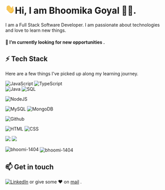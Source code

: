 # <img src="https://raw.githubusercontent.com/ABSphreak/ABSphreak/master/gifs/Hi.gif" width="30px">Hi, I am Bhoomika Goyal 👩‍💻.

I am a Full Stack Software Developer. I am passionate about technologies and love to learn new things.

#### 🔭 I’m currently looking for new opportunities .


## ⚡ Tech Stack

Here are a few things I've picked up along my learning journey.


  ![JavaScript](https://img.shields.io/badge/JavaScript-F7DF1E?style=for-the-badge&logo=javascript&logoColor=black) 
  ![TypeScript](https://img.shields.io/badge/TypeScript-007ACC?style=for-the-badge&logo=typescript&logoColor=white)  
  ![Java](https://img.shields.io/badge/Java-ED8B00?style=for-the-badge&logo=java&logoColor=white) 
  ![SQL](https://img.shields.io/badge/-SQL-000?style=for-the-badge&logo=MySQL&logoColor=4479A1)
  
  ![NodeJS](https://img.shields.io/badge/Node.js-43853D?style=for-the-badge&logo=node.js&logoColor=white)  

 ![MySQL](https://img.shields.io/badge/MySQL-00000F?style=for-the-badge&logo=mysql&logoColor=white) ![MongoDB](https://img.shields.io/badge/MongoDB-4EA94B?style=for-the-badge&logo=mongodb&logoColor=white)

![Github](https://img.shields.io/badge/github%20-%23121011.svg?&style=for-the-badge&logo=github&logoColor=white) 
 
 ![HTML](https://img.shields.io/badge/HTML5-E34F26?style=for-the-badge&logo=html5&logoColor=white) 
 ![CSS](https://img.shields.io/badge/CSS-239120?&style=for-the-badge&logo=css3&logoColor=white)
 
 
 


 
 
 
 ![](https://img.shields.io/badge/-Raspberry%20Pi-C51A4A?style=for-the-badge&logo=Raspberry-Pi) ![](https://img.shields.io/badge/-Arduino-00979D?style=for-the-badge&logo=Arduino&logoColor=white)
 <p><img align="left" src="https://github-readme-stats.vercel.app/api/top-langs/?username=bhoomi-1404&layout=compact&theme=midnight-purple" alt="bhoomi-1404" /></p>
<p>&nbsp;<img align="center" src="https://github-readme-stats.vercel.app/api?username=bhoomi-1404&show_icons=true&theme=midnight-purple" alt="bhoomi-1404" /></p>

## 📫 Get in touch
[![LinkedIn](https://img.shields.io/badge/LinkedIn-0077B5?style=for-the-badge&logo=linkedin&logoColor=white)](https://www.linkedin.com/in/bhoomika-goyal-7a8a5b1b7/) 
 or give some ♥ on [mail](mailto:dev.bhoomi1404@gmail.com) .
